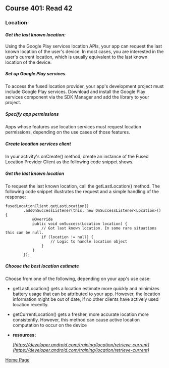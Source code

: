 ## **Course 401: Read 42**


### **Location:**

#### ***Get the last known location:***
Using the Google Play services location APIs, your app can request the last known location of the user's device. In most cases, you are interested in the user's current location, which is usually equivalent to the last known location of the device.

##### **Set up Google Play services**
To access the fused location provider, your app's development project must include Google Play services. Download and install the Google Play services component via the SDK Manager and add the library to your project.

##### **Specify app permissions**
Apps whose features use location services must request location permissions, depending on the use cases of those features.

##### **Create location services client**
In your activity's onCreate() method, create an instance of the Fused Location Provider Client as the following code snippet shows.

##### **Get the last known location**
To request the last known location, call the getLastLocation() method. The following code snippet illustrates the request and a simple handling of the response:

    fusedLocationClient.getLastLocation()
            .addOnSuccessListener(this, new OnSuccessListener<Location>() {
                @Override
                public void onSuccess(Location location) {
                    // Got last known location. In some rare situations this can be null.
                    if (location != null) {
                        // Logic to handle location object
                    }
                }
            });

##### **Choose the best location estimate**
Choose from one of the following, depending on your app's use case:
+ getLastLocation() gets a location estimate more quickly and minimizes battery usage that can be attributed to your app. However, the location information might be out of date, if no other clients have actively used location recently.
+ getCurrentLocation() gets a fresher, more accurate location more consistently. However, this method can cause active location computation to occur on the device


+ **resources:** 

    *[https://developer.android.com/training/location/retrieve-current](https://developer.android.com/training/location/retrieve-current)*


[Home Page](../README.md)
